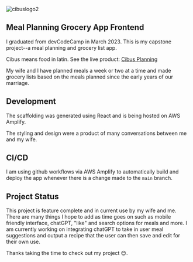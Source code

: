 ![cibuslogo2](https://user-images.githubusercontent.com/102815792/236648634-f8fb9305-59a7-4b3c-9741-23ce303bbcd5.png)

## Meal Planning Grocery App Frontend
I graduated from devCodeCamp in March 2023. This is my capstone project--a meal planning and grocery list app. 

Cibus means food in latin. See the live product: [Cibus Planning](https://main.d3l714edn7ya9t.amplifyapp.com/login) 

My wife and I have planned meals a week or two at a time and made grocery lists based on the meals planned since the early years of our marriage. 

## Development
The scaffolding was generated using React and is being hosted on AWS Amplify. 

The styling and design were a product of many conversations between me and my wife. 

## CI/CD
I am using github workflows via AWS Amplify to automatically build and deploy the app whenever there is a change made to the `main` branch. 

## Project Status
This project is feature complete and in current use by my wife and me. There are many things I hope to add as time goes on such as mobile friendly interface, chatGPT, "like" and search options for meals and more. 
I am currently working on integrating chatGPT to take in user meal suggestions and output a recipe that the user can then save and edit for their own use. 

Thanks taking the time to check out my project 😊.
